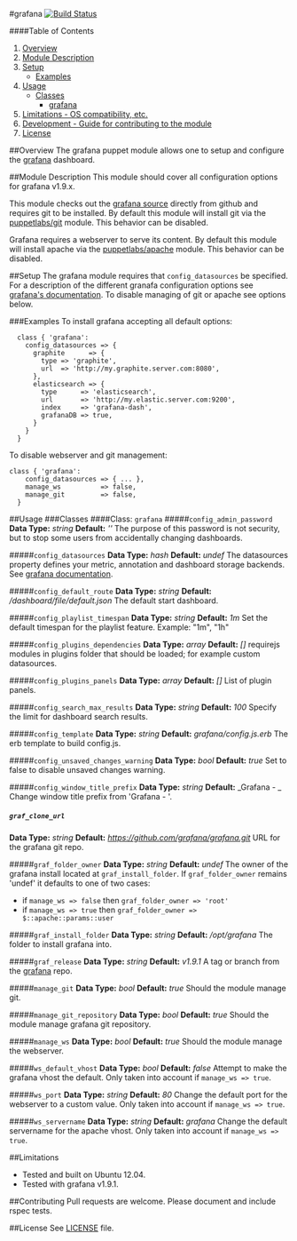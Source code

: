 #grafana [![Build Status](https://travis-ci.org/thejandroman/puppet-grafana.svg?branch=master)](https://travis-ci.org/thejandroman/puppet-grafana)

####Table of Contents

1. [Overview](#overview)
2. [Module Description](#module-description)
3. [Setup](#setup)
    * [Examples](#examples)
4. [Usage](#usage)
    * [Classes](#classes)
      * [grafana](#class-grafana)
5. [Limitations - OS compatibility, etc.](#limitations)
6. [Development - Guide for contributing to the module](#development)
7. [License](#license)

##Overview
The grafana puppet module allows one to setup and configure the [grafana](http://grafana.org) dashboard.

##Module Description
This module should cover all configuration options for grafana v1.9.x.

This module checks out the [grafana source](https://github.com/grafana/grafana) directly from github and requires git to be installed. By default this module will install git via the [puppetlabs/git](https://github.com/puppetlabs/puppetlabs-git) module. This behavior can be disabled.

Grafana requires a webserver to serve its content. By default this module will install apache via the [puppetlabs/apache](https://github.com/puppetlabs/puppetlabs-apache) module. This behavior can be disabled.

##Setup
The grafana module requires that `config_datasources` be specified. For a description of the different granafa configuration options see [grafana's documentation](http://grafana.org/docs#configuration). To disable managing of git or apache see options below.

###Examples
To install grafana accepting all default options:

```puppet
  class { 'grafana':
    config_datasources => {
      graphite      => {
        type => 'graphite',
        url  => 'http://my.graphite.server.com:8080',
      },
      elasticsearch => {
        type      => 'elasticsearch',
        url       => 'http://my.elastic.server.com:9200',
        index     => 'grafana-dash',
        grafanaDB => true,
      }
    }
  }
```

To disable webserver and git management:

```puppet
class { 'grafana':
    config_datasources => { ... },
    manage_ws          => false,
    manage_git         => false,
  }
```

##Usage
###Classes
####Class: `grafana`
#####`config_admin_password`
**Data Type:** _string_
**Default:** _''_
The purpose of this password is not security, but to stop some users from accidentally changing dashboards.

#####`config_datasources`
**Data Type:** _hash_
**Default:** _undef_
The datasources property defines your metric, annotation and dashboard storage backends. See [grafana documentation](http://grafana.org/docs#configuration).

#####`config_default_route`
**Data Type:** _string_
**Default:** _/dashboard/file/default.json_
The default start dashboard.

#####`config_playlist_timespan`
**Data Type:** _string_
**Default:** _1m_
Set the default timespan for the playlist feature. Example: "1m", "1h"

#####`config_plugins_dependencies`
**Data Type:** _array_
**Default:** _[]_
requirejs modules in plugins folder that should be loaded; for example custom datasources.

#####`config_plugins_panels`
**Data Type:** _array_
**Default:** _[]_
List of plugin panels.

#####`config_search_max_results`
**Data Type:** _string_
**Default:** _100_
Specify the limit for dashboard search results.

#####`config_template`
**Data Type:** _string_
**Default:** _grafana/config.js.erb_
The erb template to build config.js.

#####`config_unsaved_changes_warning`
**Data Type:** _bool_
**Default:** _true_
Set to false to disable unsaved changes warning.

#####`config_window_title_prefix`
**Data Type:** _string_
**Default:** _Grafana - _
Change window title prefix from 'Grafana - <dashboard title>'.

##### `graf_clone_url`
**Data Type:** _string_
**Default:** _https://github.com/grafana/grafana.git_
URL for the grafana git repo.

#####`graf_folder_owner`
**Data Type:** _string_
**Default:** _undef_
The owner of the grafana install located at `graf_install_folder`. If `graf_folder_owner` remains 'undef' it defaults to one of two cases:
 * if `manage_ws => false` then `graf_folder_owner => 'root'`
 * if `manage_ws => true` then `graf_folder_owner => $::apache::params::user`

#####`graf_install_folder`
**Data Type:** _string_
**Default:** _/opt/grafana_
The folder to install grafana into.

#####`graf_release`
**Data Type:** _string_
**Default:** _v1.9.1_
A tag or branch from the [grafana](https://github.com/grafana/grafana) repo.

#####`manage_git`
**Data Type:** _bool_
**Default:** _true_
Should the module manage git.

#####`manage_git_repository`
**Data Type:** _bool_
**Default:** _true_
Should the module manage grafana git repository.

#####`manage_ws`
**Data Type:** _bool_
**Default:** _true_
Should the module manage the webserver.

#####`ws_default_vhost`
**Data Type:** _bool_
**Default:** _false_
Attempt to make the grafana vhost the default. Only taken into account if `manage_ws => true`.

#####`ws_port`
**Data Type:** _string_
**Default:** _80_
Change the default port for the webserver to a custom value. Only taken into account if `manage_ws => true`.

#####`ws_servername`
**Data Type:** _string_
**Default:** _grafana_
Change the default servername for the apache vhost. Only taken into account if `manage_ws => true`.

##Limitations
 * Tested and built on Ubuntu 12.04.
 * Tested with grafana v1.9.1.

##Contributing
Pull requests are welcome. Please document and include rspec tests.

##License
See [LICENSE](https://github.com/thejandroman/grafana/blob/master/LICENSE) file.
